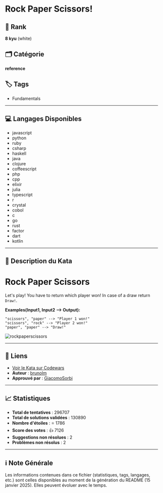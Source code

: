# Rock Paper Scissors!

## 🏅 Rank
**8 kyu** (white)

## 🗂️ Catégorie
**reference**

## 🏷️ Tags
- Fundamentals

---

## 💻 Langages Disponibles
- javascript
- python
- ruby
- csharp
- haskell
- java
- clojure
- coffeescript
- php
- cpp
- elixir
- julia
- typescript
- r
- crystal
- cobol
- c
- go
- rust
- factor
- dart
- kotlin

---

## 📜 Description du Kata

# Rock Paper Scissors

Let's play! You have to return which player won! In case of a draw return `Draw!`.

**Examples(Input1, Input2 --> Output):**

```
"scissors", "paper" --> "Player 1 won!"
"scissors", "rock" --> "Player 2 won!"
"paper", "paper" --> "Draw!"
```

![rockpaperscissors](http://i.imgur.com/aimOQVX.png)

---

## 🔗 Liens
- [Voir le Kata sur Codewars](https://www.codewars.com/kata/5672a98bdbdd995fad00000f)
- **Auteur** : [brunolm](https://www.codewars.com/users/brunolm)
- **Approuvé par** : [GiacomoSorbi](https://www.codewars.com/users/GiacomoSorbi)

---

## 📈 Statistiques
- **Total de tentatives** : 296707
- **Total de solutions validées** : 130890
- **Nombre d'étoiles** : ⭐ 1786
- **Score des votes** : 👍 7126
- **Suggestions non résolues** : 2
- **Problèmes non résolus** : 2

---

## ℹ️ Note Générale
Les informations contenues dans ce fichier (statistiques, tags, langages, etc.) sont celles disponibles au moment de la génération du README (15 janvier 2025). Elles peuvent évoluer avec le temps.
